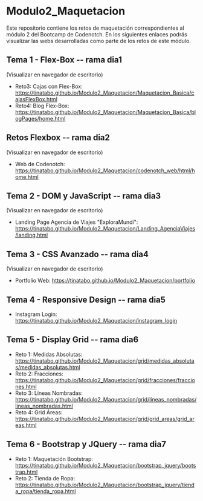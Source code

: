 # Modulo2_Maquetacion
Este repositorio contiene los retos de maquetación correspondientes al módulo 2 del Bootcamp de Codenotch.
En los siguientes enlaces podrás visualizar las webs desarrolladas como parte de los retos de este módulo.

## Tema 1 - Flex-Box -- rama dia1
(Visualizar en navegador de escritorio)
- Reto3: Cajas con Flex-Box: https://tinatabo.github.io/Modulo2_Maquetacion/Maquetacion_Basica/cajasFlexBox.html
- Reto4: Blog Flex-Box: https://tinatabo.github.io/Modulo2_Maquetacion/Maquetacion_Basica/blogPages/home.html

## Retos Flexbox -- rama dia2
(Visualizar en navegador de escritorio)
- Web de Codenotch: https://tinatabo.github.io/Modulo2_Maquetacion/codenotch_web/html/home.html

## Tema 2 - DOM y JavaScript -- rama dia3
(Visualizar en navegador de escritorio)
- Landing Page Agencia de Viajes "ExploraMundi": https://tinatabo.github.io/Modulo2_Maquetacion/Landing_AgenciaViajes/landing.html

## Tema 3 - CSS Avanzado -- rama dia4
(Visualizar en navegador de escritorio)
- Portfolio Web: https://tinatabo.github.io/Modulo2_Maquetacion/portfolio

## Tema 4 - Responsive Design -- rama dia5
- Instagram Login: https://tinatabo.github.io/Modulo2_Maquetacion/instagram_login

## Tema 5 - Display Grid -- rama dia6
- Reto 1: Medidas Absolutas: https://tinatabo.github.io/Modulo2_Maquetacion/grid/medidas_absolutas/medidas_absolutas.html
- Reto 2: Fracciones: https://tinatabo.github.io/Modulo2_Maquetacion/grid/fracciones/fracciones.html
- Reto 3: Líneas Nombradas: https://tinatabo.github.io/Modulo2_Maquetacion/grid/lineas_nombradas/lineas_nombradas.html
- Reto 4: Grid Áreas: https://tinatabo.github.io/Modulo2_Maquetacion/grid/grid_areas/grid_areas.html

## Tema 6 - Bootstrap y JQuery -- rama dia7
- Reto 1: Maquetación Bootstrap: https://tinatabo.github.io/Modulo2_Maquetacion/bootstrap_jquery/bootstrap.html
- Reto 2: Tienda de Ropa: https://tinatabo.github.io/Modulo2_Maquetacion/bootstrap_jquery/tienda_ropa/tienda_ropa.html

